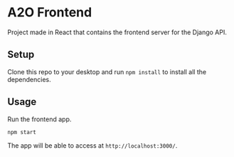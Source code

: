 # A2O Frontend

Project made in React that contains the frontend server for the Django API.

## Setup

Clone this repo to your desktop and run `npm install` to install all the dependencies.

## Usage

Run the frontend app.

```bash
npm start
```

The app will be able to access at `http://localhost:3000/`.